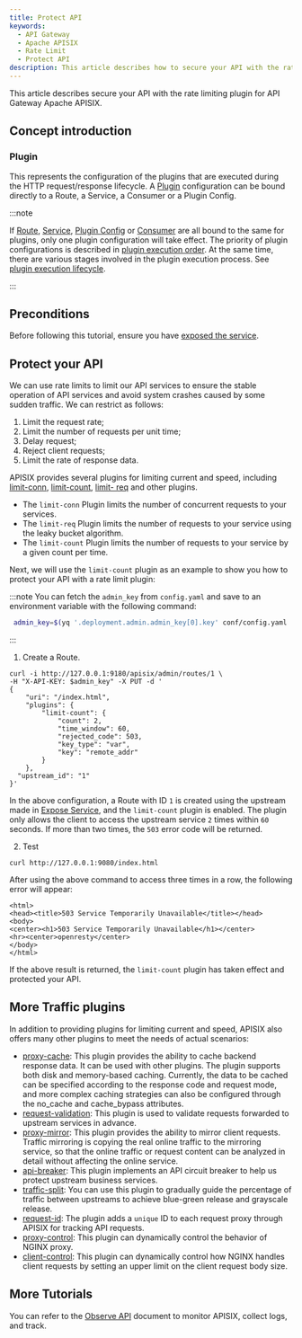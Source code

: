 ```yaml
---
title: Protect API
keywords:
  - API Gateway
  - Apache APISIX
  - Rate Limit
  - Protect API
description: This article describes how to secure your API with the rate limiting plugin for API Gateway Apache APISIX.
---
```


<!--
#
# Licensed to the Apache Software Foundation (ASF) under one or more
# contributor license agreements.  See the NOTICE file distributed with
# this work for additional information regarding copyright ownership.
# The ASF licenses this file to You under the Apache License, Version 2.0
# (the "License"); you may not use this file except in compliance with
# the License.  You may obtain a copy of the License at
#
#     http://www.apache.org/licenses/LICENSE-2.0
#
# Unless required by applicable law or agreed to in writing, software
# distributed under the License is distributed on an "AS IS" BASIS,
# WITHOUT WARRANTIES OR CONDITIONS OF ANY KIND, either express or implied.
# See the License for the specific language governing permissions and
# limitations under the License.
#
-->

This article describes secure your API with the rate limiting plugin for API Gateway Apache APISIX.

## Concept introduction

### Plugin

This represents the configuration of the plugins that are executed during the HTTP request/response lifecycle. A [Plugin](../terminology/plugin.md) configuration can be bound directly to a Route, a Service, a Consumer or a Plugin Config.

:::note

If [Route](../terminology/route.md), [Service](../terminology/service.md), [Plugin Config](../terminology/plugin-config.md) or [Consumer](../terminology/consumer.md) are all bound to the same for plugins, only one plugin configuration will take effect. The priority of plugin configurations is described in [plugin execution order](../terminology/plugin.md#plugins-execution-order). At the same time, there are various stages involved in the plugin execution process. See [plugin execution lifecycle](../terminology/plugin.md#plugins-execution-order).

:::

## Preconditions

Before following this tutorial, ensure you have [exposed the service](./expose-api.md).

## Protect your API

We can use rate limits to limit our API services to ensure the stable operation of API services and avoid system crashes caused by some sudden traffic. We can restrict as follows:

1. Limit the request rate;
2. Limit the number of requests per unit time;
3. Delay request;
4. Reject client requests;
5. Limit the rate of response data.

APISIX provides several plugins for limiting current and speed, including [limit-conn](../plugins/limit-conn.md), [limit-count](../plugins/limit-count.md), [limit- req](../plugins/limit-req.md) and other plugins.

- The `limit-conn` Plugin limits the number of concurrent requests to your services.
- The `limit-req` Plugin limits the number of requests to your service using the leaky bucket algorithm.
- The `limit-count` Plugin limits the number of requests to your service by a given count per time.

Next, we will use the `limit-count` plugin as an example to show you how to protect your API with a rate limit plugin:

:::note
You can fetch the `admin_key` from `config.yaml` and save to an environment variable with the following command:

```bash
 admin_key=$(yq '.deployment.admin.admin_key[0].key' conf/config.yaml | sed 's/"//g')
```

:::

1. Create a Route.

```shell
curl -i http://127.0.0.1:9180/apisix/admin/routes/1 \
-H "X-API-KEY: $admin_key" -X PUT -d '
{
    "uri": "/index.html",
    "plugins": {
        "limit-count": {
            "count": 2,
            "time_window": 60,
            "rejected_code": 503,
            "key_type": "var",
            "key": "remote_addr"
        }
    },
  "upstream_id": "1"
}'
```

In the above configuration, a Route with ID `1` is created using the upstream made in [Expose Service](./expose-api.md), and the `limit-count` plugin is enabled. The plugin only allows the client to access the upstream service `2` times within `60` seconds. If more than two times, the `503` error code will be returned.

2. Test

```shell
curl http://127.0.0.1:9080/index.html
```

After using the above command to access three times in a row, the following error will appear:

```
<html>
<head><title>503 Service Temporarily Unavailable</title></head>
<body>
<center><h1>503 Service Temporarily Unavailable</h1></center>
<hr><center>openresty</center>
</body>
</html>
```

If the above result is returned, the `limit-count` plugin has taken effect and protected your API.

## More Traffic plugins

In addition to providing plugins for limiting current and speed, APISIX also offers many other plugins to meet the needs of actual scenarios:

- [proxy-cache](../plugins/proxy-cache.md): This plugin provides the ability to cache backend response data. It can be used with other plugins. The plugin supports both disk and memory-based caching. Currently, the data to be cached can be specified according to the response code and request mode, and more complex caching strategies can also be configured through the no_cache and cache_bypass attributes.
- [request-validation](../plugins/request-validation.md): This plugin is used to validate requests forwarded to upstream services in advance.
- [proxy-mirror](../plugins/proxy-mirror.md): This plugin provides the ability to mirror client requests. Traffic mirroring is copying the real online traffic to the mirroring service, so that the online traffic or request content can be analyzed in detail without affecting the online service.
- [api-breaker](../plugins/api-breaker.md): This plugin implements an API circuit breaker to help us protect upstream business services.
- [traffic-split](../plugins/traffic-split.md): You can use this plugin to gradually guide the percentage of traffic between upstreams to achieve blue-green release and grayscale release.
- [request-id](../plugins/request-id.md): The plugin adds a `unique` ID to each request proxy through APISIX for tracking API requests.
- [proxy-control](../plugins/proxy-control.md): This plugin can dynamically control the behavior of NGINX proxy.
- [client-control](../plugins/client-control.md): This plugin can dynamically control how NGINX handles client requests by setting an upper limit on the client request body size.

## More Tutorials

You can refer to the [Observe API](./observe-your-api.md) document to monitor APISIX, collect logs, and track.
